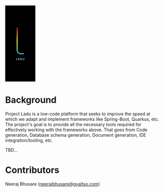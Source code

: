 ![Ladu](https://github.com/gyaltso/Ladu/blob/main/com.gyaltso.lcp.ladu/com.gyaltso.lcp.ladu.ui/icons/about/about.png)

# Background
Project Ladu is a low-code platform that seeks to improve the speed at which we adapt and implement frameworks like Spring-Boot, Quarkus, etc. The project's goal is to provide all the necessary tools required for effectively working with the frameworks above. That goes from Code generation, Database schema generation, Document generation, IDE integration/tooling, etc.

TBD...

# Contributors
Neeraj Bhusare (neerajbhusare@gyaltso.com)

